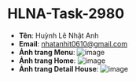 # HLNA-Task-2980

- **Tên**: Huỳnh Lê Nhật Anh
- **Email**: nhatanhit0610@gmail.com
- **Ảnh trang Menu**: ![image](https://github.com/user-attachments/assets/686b3720-d254-4090-a1da-09684b6ebf3a)
- **Ảnh trang Home**: ![image](https://github.com/user-attachments/assets/6f4a46e6-7318-409e-8b1e-27bd52729da3)
- **Ảnh trang Detail House**: ![image](https://github.com/user-attachments/assets/84739c57-dee2-44f2-9175-fb34eb94abce)
